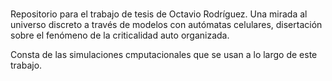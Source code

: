 # 
Repositorio para el trabajo de tesis de Octavio Rodríguez.
Una mirada al universo discreto a través de modelos con autómatas celulares, disertación sobre el fenómeno de la criticalidad auto organizada.

Consta de las simulaciones cmputacionales que se usan a lo largo de este trabajo.
